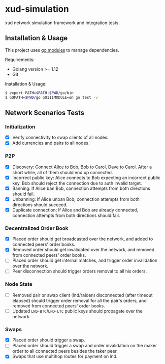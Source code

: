 # xud-simulation

xud network simulation framework and integration tests.

## Installation & Usage

This project uses [go modules](https://github.com/golang/go/wiki/Modules) 
    to manage dependencies.
    
Requirements:

* Golang version >= 1.12
* Git

Installation & Usage:

```bash
$ export PATH=$PATH:$PWD/go/bin
$ GOPATH=$PWD/go GO111MODULE=on go test -v
````

## Network Scenarios Tests
### Initialization
- [x] Verify connectivity to swap clients of all nodes.
- [x] Add currencies and pairs to all nodes.

### P2P
- [x] Discovery: Connect Alice to Bob, Bob to Carol, Dave to Carol. After a short while, all of them should end up connected.
- [x] Incorrect public key: Alice connects to Bob expecting an incorrect public key. Bob should reject the connection due to auth invalid target.
- [x] Banning: If Alice ban Bob, connection attempts from both directions should fail.
- [x] Unbanning: If Alice unban Bob, connection attempts from both directions should succeed.
- [x] Duplicate connection: If Alice and Bob are already connected, connection attempts from both directions should fail.

### Decentralized Order Book
- [x] Placed order should get broadcasted over the network, and added to connected peers' order books.
- [x] Removed order should get invalidated over the network, and removed from connected peers' order books.
- [ ] Placed order should get internal matches, and trigger order invalidation over the network.
- [ ] Peer disconnection should trigger orders removal to all his orders.

### Node State
- [ ] Removed pair or swap client (lnd/raiden) disconnected (after timeout elapsed) should trigger order removal for all the pair's orders, and removed from connected peers' order books.
- [ ] Updated `LND-BTC`/`LND-LTC` public keys should propagate over the network.

### Swaps
- [x] Placed order should trigger a swap.
- [ ] Placed order should trigger a swap and order invalidation on the maker order to all connected peers besides the taker peer.
- [x] Swaps that use multihop routes for payment on lnd.
